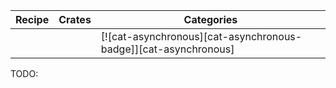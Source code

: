 | Recipe | Crates | Categories |
|--------|--------|------------|
|  |  | [![cat-asynchronous][cat-asynchronous-badge]][cat-asynchronous] |
<div class="hidden">
TODO:
</div>
